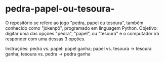 # pedra-papel-ou-tesoura-
O repositório se refere ao jogo "pedra, papel ou tesoura", também conhecido como "jokenpô", programado em linguagem Python. 
Objetivo: digitar uma das opções "pedra", "papel", ou "tesoura" e o computador irá responder com uma dessas 3 opções. 

Instruções: pedra vs. papel: papel ganha; papel vs. tesoura -> tesoura ganha; tesoura vs. pedra -> pedra ganha 

